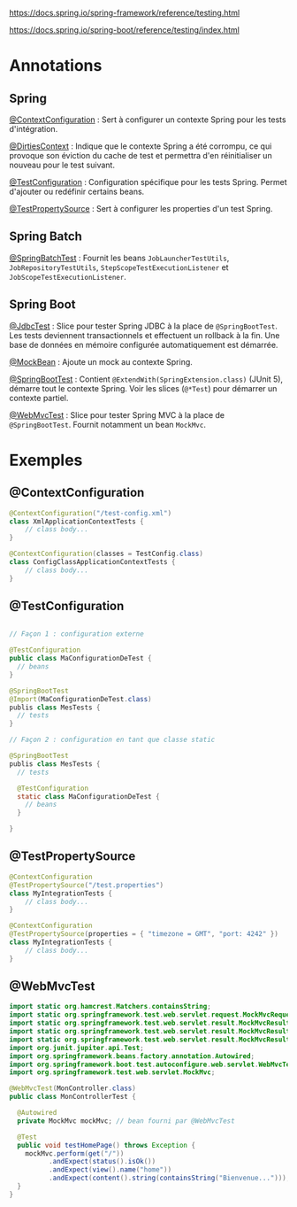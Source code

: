 
https://docs.spring.io/spring-framework/reference/testing.html

https://docs.spring.io/spring-boot/reference/testing/index.html

# Annotations

## Spring

[@ContextConfiguration](https://docs.spring.io/spring-framework/docs/current/javadoc-api/org/springframework/test/context/ContextConfiguration.html) : Sert à configurer un contexte Spring pour les tests d'intégration.

[@DirtiesContext](https://docs.spring.io/spring-framework/docs/current/javadoc-api/org/springframework/test/annotation/DirtiesContext.html) : Indique que le contexte Spring a été corrompu, ce qui provoque son éviction du cache de test et permettra d'en réinitialiser un nouveau pour le test suivant. 

[@TestConfiguration](https://docs.spring.io/spring-boot/api/java/org/springframework/boot/test/context/TestConfiguration.html) : Configuration spécifique pour les tests Spring. Permet d'ajouter ou redéfinir certains beans.

[@TestPropertySource](https://docs.spring.io/spring-framework/docs/current/javadoc-api/org/springframework/test/context/TestPropertySource.html) : Sert à configurer les properties d'un test Spring.

## Spring Batch

[@SpringBatchTest](https://docs.spring.io/spring-batch/docs/5.1.1-SNAPSHOT/org/springframework/batch/test/context/SpringBatchTest.html) : Fournit les beans `JobLauncherTestUtils`, `JobRepositoryTestUtils`, `StepScopeTestExecutionListener` et `JobScopeTestExecutionListener`.

## Spring Boot

[@JdbcTest](https://docs.spring.io/spring-boot/api/java/org/springframework/boot/test/autoconfigure/jdbc/JdbcTest.html) :  Slice pour tester Spring JDBC à la place de `@SpringBootTest`. Les tests deviennent transactionnels et effectuent un rollback à la fin. Une base de données en mémoire configurée automatiquement est démarrée.

[@MockBean](https://docs.spring.io/spring-boot/api/java/org/springframework/boot/test/mock/mockito/MockBean.html) : Ajoute un mock au contexte Spring.

[@SpringBootTest](https://docs.spring.io/spring-boot/api/java/org/springframework/boot/test/context/SpringBootTest.html) : Contient `@ExtendWith(SpringExtension.class)` (JUnit 5), démarre tout le contexte Spring. Voir les slices (`@*Test`) pour démarrer un contexte partiel.

[@WebMvcTest](https://docs.spring.io/spring-boot/api/java/org/springframework/boot/test/autoconfigure/web/servlet/WebMvcTest.html) : Slice pour tester Spring MVC à la place de `@SpringBootTest`. Fournit notamment un bean `MockMvc`.


# Exemples

## @ContextConfiguration

```java
@ContextConfiguration("/test-config.xml") 
class XmlApplicationContextTests {
	// class body...
}

@ContextConfiguration(classes = TestConfig.class) 
class ConfigClassApplicationContextTests {
	// class body...
}
```

## @TestConfiguration

```java

// Façon 1 : configuration externe

@TestConfiguration
public class MaConfigurationDeTest {
  // beans
}

@SpringBootTest
@Import(MaConfigurationDeTest.class)
publis class MesTests {
  // tests
}

// Façon 2 : configuration en tant que classe static

@SpringBootTest
publis class MesTests {
  // tests

  @TestConfiguration
  static class MaConfigurationDeTest {
    // beans
  }

}
```

## @TestPropertySource

```java
@ContextConfiguration
@TestPropertySource("/test.properties") 
class MyIntegrationTests {
	// class body...
}

@ContextConfiguration
@TestPropertySource(properties = { "timezone = GMT", "port: 4242" }) 
class MyIntegrationTests {
	// class body...
}
```

## @WebMvcTest

```java
import static org.hamcrest.Matchers.containsString;
import static org.springframework.test.web.servlet.request.MockMvcRequestBuilders.get;
import static org.springframework.test.web.servlet.result.MockMvcResultMatchers.content;
import static org.springframework.test.web.servlet.result.MockMvcResultMatchers.status;
import static org.springframework.test.web.servlet.result.MockMvcResultMatchers.view;
import org.junit.jupiter.api.Test;
import org.springframework.beans.factory.annotation.Autowired;
import org.springframework.boot.test.autoconfigure.web.servlet.WebMvcTest;
import org.springframework.test.web.servlet.MockMvc;

@WebMvcTest(MonController.class)
public class MonControllerTest {

  @Autowired
  private MockMvc mockMvc; // bean fourni par @WebMvcTest

  @Test
  public void testHomePage() throws Exception {
    mockMvc.perform(get("/"))
          .andExpect(status().isOk())
          .andExpect(view().name("home"))
          .andExpect(content().string(containsString("Bienvenue...")));
  }
}
```
